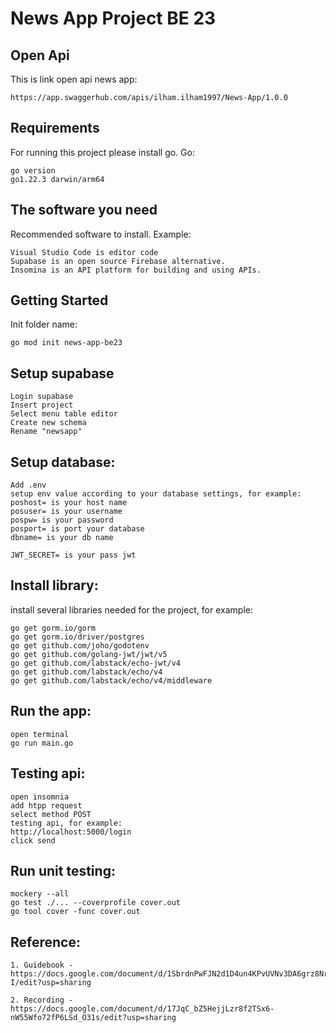 # News App Project BE 23

## Open Api 
This is link open api news app:
```
https://app.swaggerhub.com/apis/ilham.ilham1997/News-App/1.0.0
```

## Requirements
For running this project please install go. Go:
```
go version
go1.22.3 darwin/arm64
```

## The software you need
Recommended software to install. Example:
```
Visual Studio Code is editor code
Supabase is an open source Firebase alternative.
Insomina is an API platform for building and using APIs.
```

## Getting Started
Init folder name:
```
go mod init news-app-be23
```

## Setup supabase
```
Login supabase
Insert project
Select menu table editor
Create new schema
Rename "newsapp"
```

## Setup database:
```
Add .env
setup env value according to your database settings, for example:
poshost= is your host name
posuser= is your username
pospw= is your password
posport= is port your database
dbname= is your db name

JWT_SECRET= is your pass jwt
```

## Install library:
install several libraries needed for the project, for example:
```
go get gorm.io/gorm
go get gorm.io/driver/postgres
go get github.com/joho/godotenv
go get github.com/golang-jwt/jwt/v5
go get github.com/labstack/echo-jwt/v4
go get github.com/labstack/echo/v4
go get github.com/labstack/echo/v4/middleware
```

## Run the app:
```
open terminal
go run main.go
```

## Testing api:
```
open insomnia
add htpp request
select method POST 
testing api, for example:
http://localhost:5000/login
click send
```

## Run unit testing:
```
mockery --all
go test ./... --coverprofile cover.out
go tool cover -func cover.out
```

## Reference:
```
1. Guidebook - https://docs.google.com/document/d/1SbrdnPwFJN2d1D4un4KPvUVNv3DA6grz8NrWjxwjP-I/edit?usp=sharing

2. Recording - https://docs.google.com/document/d/17JqC_bZ5HejjLzr8f2TSx6-nW55Wfo72fP6LSd_O31s/edit?usp=sharing
```